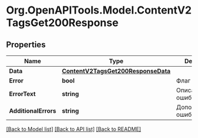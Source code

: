 # Org.OpenAPITools.Model.ContentV2TagsGet200Response

## Properties

Name | Type | Description | Notes
------------ | ------------- | ------------- | -------------
**Data** | [**ContentV2TagsGet200ResponseData**](ContentV2TagsGet200ResponseData.md) |  | [optional] 
**Error** | **bool** | Флаг ошибки | [optional] 
**ErrorText** | **string** | Описание ошибки | [optional] 
**AdditionalErrors** | **string** | Дополнительные ошибки | [optional] 

[[Back to Model list]](../README.md#documentation-for-models) [[Back to API list]](../README.md#documentation-for-api-endpoints) [[Back to README]](../README.md)

